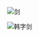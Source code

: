 ![剑](https://source.unsplash.com/1600x900/?sword)

![韩字剑](https://source.unsplash.com/1600x900/?sword,han)

